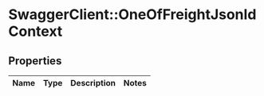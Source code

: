 # SwaggerClient::OneOfFreightJsonldContext

## Properties
Name | Type | Description | Notes
------------ | ------------- | ------------- | -------------

